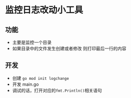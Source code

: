 # 监控日志改动小工具

## 功能

- 主要是监控一个目录
- 如果目录中的文件发生创建或者修改 则打印最后一行的内容

## 开发

- 创建 `go mod init logchange`
- 开发 main.go
- 调试的话，打开对应的`fmt.Println()`相关语句
